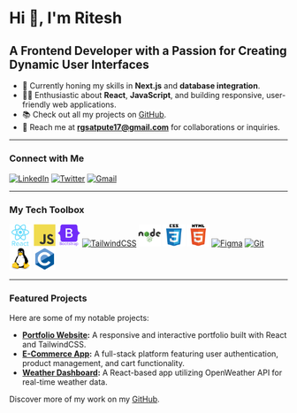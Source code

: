 # Hi 👋, I'm Ritesh

## A Frontend Developer with a Passion for Creating Dynamic User Interfaces

- 🌱 Currently honing my skills in **Next.js** and **database integration**.
- 👨‍💻 Enthusiastic about **React**, **JavaScript**, and building responsive, user-friendly web applications.
- 📚 Check out all my projects on [GitHub](https://github.com/riteshsatpute?tab=repositories).
- 📧 Reach me at **rgsatpute17@gmail.com** for collaborations or inquiries.

---

### Connect with Me
<p align="left">
<a href="https://linkedin.com/in/your-linkedin" target="_blank"><img align="center" src="https://www.vectorlogo.zone/logos/linkedin/linkedin-icon.svg" alt="LinkedIn" height="40" width="40" /></a>
<a href="https://twitter.com/your-twitter" target="_blank"><img align="center" src="https://www.vectorlogo.zone/logos/twitter/twitter-tile.svg" alt="Twitter" height="40" width="40" /></a>
<a href="mailto:rgsatpute17@gmail.com" target="_blank"><img align="center" src="https://www.vectorlogo.zone/logos/gmail/gmail-icon.svg" alt="Gmail" height="40" width="40" /></a>
</p>

---

### My Tech Toolbox
<p align="left">
<a href="https://reactjs.org/" target="_blank" rel="noreferrer"><img src="https://raw.githubusercontent.com/devicons/devicon/master/icons/react/react-original-wordmark.svg" alt="React" width="40" height="40"/></a>
<a href="https://developer.mozilla.org/en-US/docs/Web/JavaScript" target="_blank" rel="noreferrer"><img src="https://raw.githubusercontent.com/devicons/devicon/master/icons/javascript/javascript-original.svg" alt="JavaScript" width="40" height="40"/></a>
<a href="https://getbootstrap.com" target="_blank" rel="noreferrer"><img src="https://raw.githubusercontent.com/devicons/devicon/master/icons/bootstrap/bootstrap-plain-wordmark.svg" alt="Bootstrap" width="40" height="40"/></a>
<a href="https://tailwindcss.com/" target="_blank" rel="noreferrer"><img src="https://www.vectorlogo.zone/logos/tailwindcss/tailwindcss-icon.svg" alt="TailwindCSS" width="40" height="40"/></a>
<a href="https://nodejs.org/" target="_blank" rel="noreferrer"><img src="https://raw.githubusercontent.com/devicons/devicon/master/icons/nodejs/nodejs-original-wordmark.svg" alt="Node.js" width="40" height="40"/></a>
<a href="https://www.w3schools.com/css/" target="_blank" rel="noreferrer"><img src="https://raw.githubusercontent.com/devicons/devicon/master/icons/css3/css3-original-wordmark.svg" alt="CSS3" width="40" height="40"/></a>
<a href="https://www.w3.org/html/" target="_blank" rel="noreferrer"><img src="https://raw.githubusercontent.com/devicons/devicon/master/icons/html5/html5-original-wordmark.svg" alt="HTML5" width="40" height="40"/></a>
<a href="https://www.figma.com/" target="_blank" rel="noreferrer"><img src="https://www.vectorlogo.zone/logos/figma/figma-icon.svg" alt="Figma" width="40" height="40"/></a>
<a href="https://git-scm.com/" target="_blank" rel="noreferrer"><img src="https://www.vectorlogo.zone/logos/git-scm/git-scm-icon.svg" alt="Git" width="40" height="40"/></a>
<a href="https://www.linux.org/" target="_blank" rel="noreferrer"><img src="https://raw.githubusercontent.com/devicons/devicon/master/icons/linux/linux-original.svg" alt="Linux" width="40" height="40"/></a>
<a href="https://www.cprogramming.com/" target="_blank" rel="noreferrer"><img src="https://raw.githubusercontent.com/devicons/devicon/master/icons/c/c-original.svg" alt="C" width="40" height="40"/></a>
</p>

---

### Featured Projects

Here are some of my notable projects:

- **[Portfolio Website](https://github.com/riteshsatpute/project-link-1):** A responsive and interactive portfolio built with React and TailwindCSS.
- **[E-Commerce App](https://github.com/riteshsatpute/project-link-2):** A full-stack platform featuring user authentication, product management, and cart functionality.
- **[Weather Dashboard](https://github.com/riteshsatpute/project-link-3):** A React-based app utilizing OpenWeather API for real-time weather data.

Discover more of my work on my [GitHub](https://github.com/riteshsatpute?tab=repositories).
